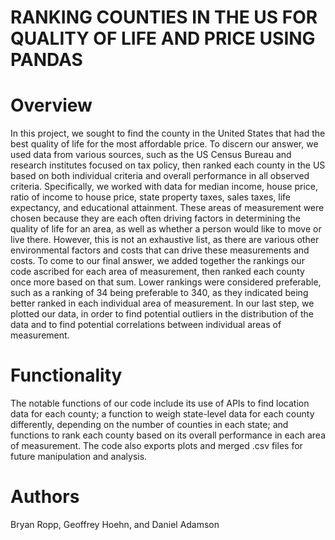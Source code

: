 # RANKING COUNTIES IN THE US FOR QUALITY OF LIFE AND PRICE USING PANDAS

# Overview
In this project, we sought to find the county in the United States that had the best quality of life for the most affordable price. To discern our answer, we used data from various sources, such as the US Census Bureau and research institutes focused on tax policy, then ranked each county in the US based on both individual criteria and overall performance in all observed criteria. Specifically, we worked with data for median income, house price, ratio of income to house price, state property taxes, sales taxes, life expectancy, and educational attainment. These areas of measurement were chosen because they are each often driving factors in determining the quality of life for an area, as well as whether a person would like to move or live there. However, this is not an exhaustive list, as there are various other environmental factors and costs that can drive these measurements and costs. 
To come to our final answer, we added together the rankings our code ascribed for each area of measurement, then ranked each county once more based on that sum. Lower rankings were considered preferable, such as a ranking of 34 being preferable to 340, as they indicated being better ranked in each individual area of measurement. In our last step, we plotted our data, in order to find potential outliers in the distribution of the data and to find potential correlations between individual areas of measurement.

# Functionality
The notable functions of our code include its use of APIs to find location data for each county; a function to weigh state-level data for each county differently, depending on the number of counties in each state; and functions to rank each county based on its overall performance in each area of measurement.
The code also exports plots and merged .csv files for future manipulation and analysis.

# Authors
Bryan Ropp, Geoffrey Hoehn, and Daniel Adamson

